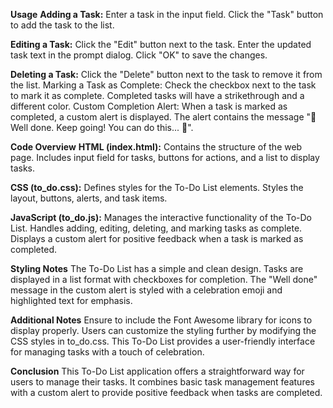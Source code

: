 **Usage**
**Adding a Task:**
Enter a task in the input field.
Click the "Task" button to add the task to the list.

**Editing a Task:**
Click the "Edit" button next to the task.
Enter the updated task text in the prompt dialog.
Click "OK" to save the changes.

**Deleting a Task:**
Click the "Delete" button next to the task to remove it from the list.
Marking a Task as Complete:
Check the checkbox next to the task to mark it as complete.
Completed tasks will have a strikethrough and a different color.
Custom Completion Alert:
When a task is marked as completed, a custom alert is displayed.
The alert contains the message "🎉 Well done. Keep going! You can do this... 🎉".

**Code Overview**
**HTML (index.html):**
Contains the structure of the web page.
Includes input field for tasks, buttons for actions, and a list to display tasks.

**CSS (to_do.css):**
Defines styles for the To-Do List elements.
Styles the layout, buttons, alerts, and task items.

**JavaScript (to_do.js):**
Manages the interactive functionality of the To-Do List.
Handles adding, editing, deleting, and marking tasks as complete.
Displays a custom alert for positive feedback when a task is marked as completed.

**Styling Notes**
The To-Do List has a simple and clean design.
Tasks are displayed in a list format with checkboxes for completion.
The "Well done" message in the custom alert is styled with a celebration emoji and highlighted text for emphasis.

**Additional Notes**
Ensure to include the Font Awesome library for icons to display properly.
Users can customize the styling further by modifying the CSS styles in to_do.css.
This To-Do List provides a user-friendly interface for managing tasks with a touch of celebration.

**Conclusion**
This To-Do List application offers a straightforward way for users to manage their tasks. It combines basic task management features with a custom alert
to provide positive feedback when tasks are completed.
